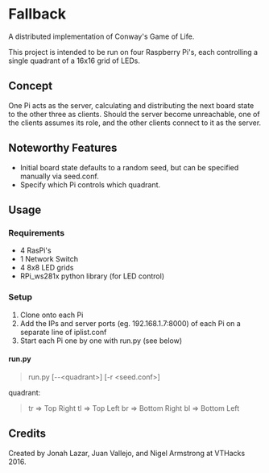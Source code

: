 # Fallback
A distributed implementation of Conway's Game of Life.

This project is intended to be run on four Raspberry Pi's, each controlling a single quadrant of a 16x16 grid of LEDs.

## Concept
One Pi acts as the server, calculating and distributing the next board state to the other three as clients. Should the server become unreachable, one of the clients assumes its role, and the other clients connect to it as the server.

## Noteworthy Features
* Initial board state defaults to a random seed, but can be specified manually via seed.conf.
* Specify which Pi controls which quadrant.

## Usage
### Requirements
* 4 RasPi's
* 1 Network Switch
* 4 8x8 LED grids
* RPi_ws281x python library (for LED control)

### Setup
1. Clone onto each Pi
2. Add the IPs and server ports (eg. 192.168.1.7:8000) of each Pi on a separate line of iplist.conf
3. Start each Pi one by one with run.py (see below)

#### run.py
> run.py [--\<quadrant>] [-r \<seed.conf>]

quadrant:

> tr => Top Right
> tl => Top Left
> br => Bottom Right
> bl => Bottom Left

## Credits
Created by Jonah Lazar, Juan Vallejo, and Nigel Armstrong at VTHacks 2016.
